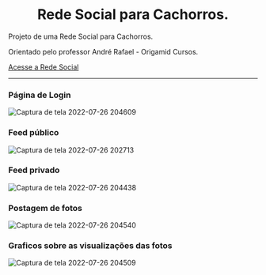<h1 align="center">Rede Social para Cachorros.</h1>
<p>Projeto de uma Rede Social para Cachorros.</p>
<p>Orientado pelo professor André Rafael - Origamid Cursos.<p/>

[Acesse a Rede Social](https://projeto-dogs-bvttws95a-lucasleitedosreis.vercel.app/ "Rede Social para Cachorros")

<hr>
<h3>Página de Login</h3>

![Captura de tela 2022-07-26 204609](https://user-images.githubusercontent.com/86244795/181140521-40388b9c-afe0-4e61-a052-a2fe597f4ffe.png)

<h3>Feed público</h3>

![Captura de tela 2022-07-26 202713](https://user-images.githubusercontent.com/86244795/181141720-073ae45b-66c0-4ee8-a5ac-bf9b4b6a189a.png)

<h3>Feed privado</h3>

![Captura de tela 2022-07-26 204438](https://user-images.githubusercontent.com/86244795/181141919-eb6e1f1b-c840-4b16-80a7-1ab9ee672f8a.png)

<h3>Postagem de fotos</h3>

![Captura de tela 2022-07-26 204540](https://user-images.githubusercontent.com/86244795/181142102-1e2d4663-8d84-451d-b2a6-098d704ca3d5.png)

<h3>Graficos sobre as visualizações das fotos</h3>

![Captura de tela 2022-07-26 204509](https://user-images.githubusercontent.com/86244795/181142271-6b7bf94f-f7b4-4471-8168-a4dda1671c0c.png)
